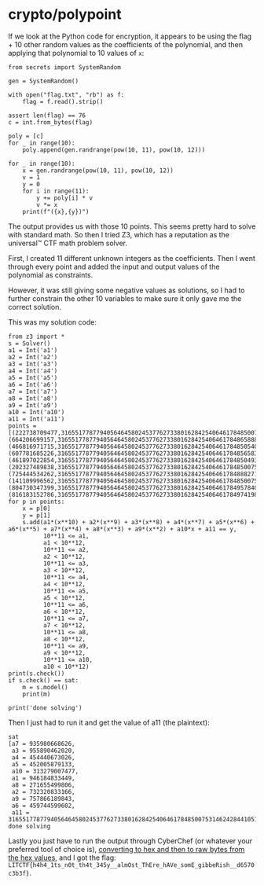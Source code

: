 # crypto/polypoint
If we look at the Python code for encryption, it appears to be using the flag + 10 other random values as the coefficients of the polynomial, and then applying that polynomial to 10 values of `x`:
```
from secrets import SystemRandom

gen = SystemRandom()

with open("flag.txt", "rb") as f:
    flag = f.read().strip()

assert len(flag) == 76
c = int.from_bytes(flag)

poly = [c]
for _ in range(10):
    poly.append(gen.randrange(pow(10, 11), pow(10, 12)))

for _ in range(10):
    x = gen.randrange(pow(10, 11), pow(10, 12))
    v = 1
    y = 0
    for i in range(11):
        y += poly[i] * v
        v *= x
    print(f"({x},{y})")
```
The output provides us with those 10 points. This seems pretty hard to solve with standard math. So then I tried Z3, which has a reputation as the universal™ CTF math problem solver. 

First, I created 11 different unknown integers as the coefficients. Then I went through every point and added the input and output values of the polynomial as constraints.

However, it was still giving some negative values as solutions, so I had to further constrain the other 10 variables to make sure it only gave me the correct solution.

This was my solution code:

```python3
from z3 import *
s = Solver()
a1 = Int('a1')
a2 = Int('a2')
a3 = Int('a3')
a4 = Int('a4')
a5 = Int('a5')
a6 = Int('a6')
a7 = Int('a7')
a8 = Int('a8')
a9 = Int('a9')
a10 = Int('a10')
a11 = Int('a11')
points = [(222738709477,316551778779405646458024537762733801628425406461784850075599026498565053741337014147035678112471767302308313353838044031384848988200756445707893827080502933079092477245748936205615933),
(664206699157,316551778779405646458024537762733801628425406461784865888104427550077373548635944879652146674701538655158942462878858974744248309318363468921449484127695581959767202569054993652750413),
(466816971715,316551778779405646458024537762733801628425406461784850540303274228943505333219096607064771157569751164935212810740341383248296484763121216876204976922546302648442276863425162951302531),
(607781685226,316551778779405646458024537762733801628425406461784856583382479099611040995482582095486729568867989002474408931170294156825431149788517895709696274929020833693332497499840363986925099),
(461897022854,316551778779405646458024537762733801628425406461784850493556595331266454714391588455928605071712770811139310679403293828814206705942751367641724970531838791010168761153135360884888535),
(202327489838,316551778779405646458024537762733801628425406461784850075423398238878408230054253297735101192329059219854114270219684709044279114983523359477376014765414249172332168704365910277580351),
(725444534262,316551778779405646458024537762733801628425406461784888271334595529696194192935525696332159935854379702373400181836567569198038350522944722135426814323563038237838302091934606155414343),
(141109996562,316551778779405646458024537762733801628425406461784850075317586071223857237881593915942449100069207516884338864872222789437630103529153819546593153502414706533022296987673577977490643),
(804730347399,316551778779405646458024537762733801628425406461784957840821679977943920236001416214794146567946679239226799972519639121487616962138348188601823466436334038618719972219587477332148495),
(816183152786,316551778779405646458024537762733801628425406461784974198308680985846108087143358779128530920963540979977208391612900806473785228320819563422998987542015274186487481705512333905741139)]
for p in points:
    x = p[0]
    y = p[1]
    s.add(a1*(x**10) + a2*(x**9) + a3*(x**8) + a4*(x**7) + a5*(x**6) + a6*(x**5) + a7*(x**4) + a8*(x**3) + a9*(x**2) + a10*x + a11 == y,
          10**11 <= a1,
          a1 < 10**12,
          10**11 <= a2,
          a2 < 10**12,
          10**11 <= a3,
          a3 < 10**12,
          10**11 <= a4,
          a4 < 10**12,
          10**11 <= a5,
          a5 < 10**12,
          10**11 <= a6,
          a6 < 10**12,
          10**11 <= a7,
          a7 < 10**12,
          10**11 <= a8,
          a8 < 10**12,
          10**11 <= a9,
          a9 < 10**12,
          10**11 <= a10,
          a10 < 10**12)
print(s.check())
if s.check() == sat:
    m = s.model()
    print(m)

print('done solving')
```
Then I just had to run it and get the value of a11 (the plaintext):
```
sat
[a7 = 935980668626,
 a3 = 955890462020,
 a4 = 454440673026,
 a5 = 452005879133,
 a10 = 313279007477,
 a1 = 946184833449,
 a8 = 271655499806,
 a2 = 732320833166,
 a9 = 757866189843,
 a6 = 459744599602,
 a11 = 316551778779405646458024537762733801628425406461784850075314624284410512205504185854127162483240834258174499942538442249509701418557132428064898960083863248218687532418743039826290301]
done solving
```
Lastly you just have to run the output through CyberChef (or whatever your preferred tool of choice is), [converting to hex and then to raw bytes from the hex values](https://gchq.github.io/CyberChef/#recipe=To_Base(16)From_Hex('Auto')&input=MzE2NTUxNzc4Nzc5NDA1NjQ2NDU4MDI0NTM3NzYyNzMzODAxNjI4NDI1NDA2NDYxNzg0ODUwMDc1MzE0NjI0Mjg0NDEwNTEyMjA1NTA0MTg1ODU0MTI3MTYyNDgzMjQwODM0MjU4MTc0NDk5OTQyNTM4NDQyMjQ5NTA5NzAxNDE4NTU3MTMyNDI4MDY0ODk4OTYwMDgzODYzMjQ4MjE4Njg3NTMyNDE4NzQzMDM5ODI2MjkwMzAx), and I got the flag: `LITCTF{h4h4_1ts_n0t_th4t_345y__almOst_ThEre_hAVe_somE_gibbeRish__d6570c3b3f}`.
